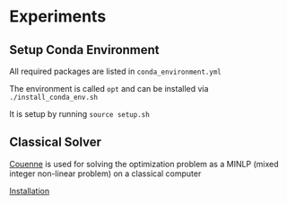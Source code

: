 # Experiments

## Setup Conda Environment

All required packages are listed in `conda_environment.yml`

The environment is called `opt` and can be installed via `./install_conda_env.sh`

It is setup by running `source setup.sh`

## Classical Solver

[Couenne](https://projects.coin-or.org/Couenne) is used for solving the optimization problem as
a MINLP (mixed integer non-linear problem) on a classical computer

[Installation](Classical/README.md)
